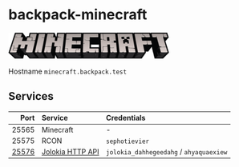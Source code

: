 # backpack-minecraft

![Minecraft](../doc/assets/logos/minecraft.png)

Hostname `minecraft.backpack.test`

## Services

| Port | Service | Credentials
| ---: | :------ | :----------
| 25565 | Minecraft | -
| 25575 | RCON | `sephotievier`
| [25576](http://minecraft.backpack.test:25576) | [Jolokia HTTP API](https://jolokia.org/reference/html/protocol.html) | `jolokia_dahhegeedahg` / `ahyaquaexiew`
